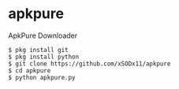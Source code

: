 # apkpure
ApkPure Downloader

```
$ pkg install git
$ pkg install python
$ git clone https://github.com/xSODx11/apkpure
$ cd apkpure
$ python apkpure.py
```
